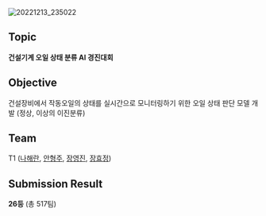 ![20221213_235022](https://user-images.githubusercontent.com/101160593/207366058-5b95d8f3-3f5c-49b0-a00d-c80ba5310cc6.png)

## Topic
**건설기계 오일 상태 분류 AI 경진대회** <br>

## Objective
건설장비에서 작동오일의 상태를 실시간으로 모니터링하기 위한 오일 상태 판단 모델 개발 (정상, 이상의 이진분류)

## Team
T1 ([나해란](https://github.com/Nahaeran), 
[안형주](https://github.com/HyungjooAhn1),
[장영진](https://github.com/yjjangg),
[장효정](https://github.com/hfairyz))

## Submission Result
**26등** (총 517팀)


